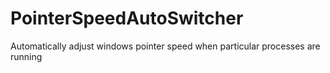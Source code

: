 # PointerSpeedAutoSwitcher
Automatically adjust windows pointer speed when particular processes are running
